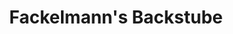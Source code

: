 ---
title: "Fackelmann's Backstube"
url: /kitzingen/fackelmanns-backstube-marktstrasse/
shop: Bäckerei
---